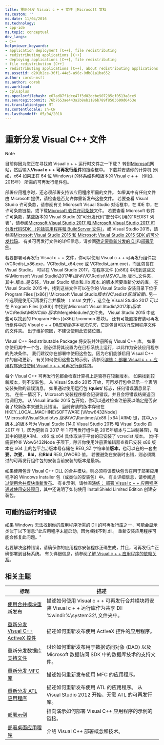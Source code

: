 ```yaml
---
title: 重新分发 Visual c + + 文件 |Microsoft 文档
ms.custom: ''
ms.date: 11/04/2016
ms.technology:
- cpp-ide
ms.topic: conceptual
dev_langs:
- C++
helpviewer_keywords:
- application deployment [C++], file redistributing
- redistributing applications [C++]
- deploying applications [C++], file redistributing
- file redistribution [C++]
- redistributing applications [C++], about redistributing applications
ms.assetid: d201b2ce-36f1-44e5-a96c-0db81a1ba652
author: corob-msft
ms.author: corob
ms.workload:
- cplusplus
ms.openlocfilehash: e67ad87f1dce47f3d02dcbe907285cf0513a8ce9
ms.sourcegitcommit: 76b7653ae443a2b8eb1186b789f8503609d6453e
ms.translationtype: MT
ms.contentlocale: zh-CN
ms.lasthandoff: 05/04/2018
---
```

# <a name="redistributing-visual-c-files"></a>重新分发 Visual C++ 文件

> [!NOTE]
> 目前你因为您正在寻找的 Visual c + + 运行时文件之一下载？ 转到[Microsoft](http://www.microsoft.com/)网站，然后输入**Visual c + + 可再发行组件**的搜索框中。 下载并安装你的计算机 (例如，x64 如果正在 64 位 Windows) 的体系结构和版本的 Visual c + + （例如，2015年） 所需的可再发行组件包。

部署应用程序时，还必须部署支持该应用程序所需的文件。 如果其中有任何文件由 Microsoft 提供，请检查是否允许你重新发布这些文件。 若要查看 Visual Studio 许可条款，请参阅有关 Microsoft Visual Studio 对话框中，在 IDE 中，在许可条款链接，或下载[Microsoft 软件许可条款](http://go.microsoft.com/fwlink/p/?LinkId=831114)文件。 若要查看 Microsoft 软件许可条款，某些版本的 Visual Studio 的"可分发代码"部分中引用的"REDIST 列表"，请参阅[Microsoft Visual Studio 2017 和 Microsoft Visual Studio 2017 可分发代码SDK （包括实用程序和 BuildServer 文件）](http://go.microsoft.com/fwlink/p/?LinkId=823098)，或 Visual Studio 2015，请参阅[Microsoft Visual Studio 2015 和 Microsoft Visual Studio 2015 SDK 的可分发代码](http://go.microsoft.com/fwlink/p/?LinkId=523763)。 有关可再发行文件的详细信息，请参阅[确定要重新分发的 Dll](../ide/determining-which-dlls-to-redistribute.md)和[部署示例](../ide/deployment-examples.md)。

若要部署可再发行 Visual c + + 文件，你可以使用 Visual c + + 可再发行组件包 (VCRedist\_x86.exe，VCRedist\_x64.exe 或 VCRedist\_arm.exe)，而且包含在 Visual Studio。 可以在 Visual Studio 2017，在程序文件 [(x86)] 中找到这些文件\\Microsoft Visual Studio\\2017年\\_版本_\\VC\\Redist\\MSVC\\_lib 版本_文件夹，其中_版本_是安装，Visual Studio 版本和_lib 版本_的版本若要重新分发的库。 在 Visual Studio 2015 中，找到这些文件可以在你的 Visual Studio 安装目录下位于 Program Files [(x86)] \Microsoft Visual Studio*版本*\VC\redist\\*区域设置*\\. 另一个选项是使用可再发行合并模块 （.msm 文件），这会在 Visual Studio 2017 可以在 Program Files [(x86)] 中找到\\Microsoft Visual Studio\\2017年\\_版本_\\VC\\Redist\\MSVC\\_lib 版本_\\MergeModules\\文件夹。 Visual Studio 2015 中这些可以找到的 Program Files [(x86)] \common 模块\\。 还有可能直接安装可再发行组件中的 Visual c + + Dll*应用程序本地文件夹*，它是包含可执行应用程序文件的文件夹。 出于维护原因，不建议使用此安装位置。

Visual C++ Redistributable Package 将安装并注册所有 Visual C++ 库。 如果你使用其中一个包，则必须将其设置为在目标系统上运行，以此作为安装应用程序的先决条件。 我们建议你在部署中使用这些包，因为它们能够启用 Visual C++ 库的自动更新。 有关如何使用这些包的示例，请参阅[演练： 部署 Visual c + + 应用程序通过使用 Visual c + + 可再发行组件包](../ide/deploying-visual-cpp-application-by-using-the-vcpp-redistributable-package.md)。

每个 Visual C++ 可再发行包都会检查计算机上是否存在较新版本。 如果找到较新版本，则不安装包。 从 Visual Studio 2015 开始，可再发行包会显示一个表明安装失败的错误消息。 如果通过使用运行包 **/quiet/** 标志，任何错误消息显示为。 在任一情况下，Microsoft 安装程序都会记录错误，并且会将错误结果返回给调用方。 从 Visual Studio 2015 包开始，你可以通过检查注册表以确定是否安装了较新版本来避免此错误。 当前安装的版本存储在 HKEY_LOCAL_MACHINE\SOFTWARE [\Wow6432Node] \Microsoft\VisualStudio\\_vs 版本_\VC\Runtimes\\{x86 | x64 |ARM} 键，其中_vs 版本_的版本号为 Visual Studio (14.0 Visual Studio 2015 和 Visual Studio 自 2017 年 1，因为更新自 2017 年 1 可再发行组件是 2015年版本与二进制兼容)，和其中的键是ARM、 x86 或 x64 具体取决于平台的已安装了 vcredist 版本。 (你不需要检查 Wow6432Node 子项下，除非你使用注册表编辑器查看已安装 x86 版本在 x64 上的包平台。)版本号存储在 REG_SZ 字符串值**版本**，也可以在的一套**主要**，**次要**， **Bld**，和**Rbld** REG_DWORD 值。 若要避免在安装时出错，则必须跳过的可再发行组件包的安装当前安装的版本是最新。

如果使用包含 Visual C++ DLL 的合并模块，则必须将该模块包含在用于部署应用程序的 Windows Installer 包（或类似的安装包）中。 有关详细信息，请参阅[通过使用合并模块重新发布](../ide/redistributing-components-by-using-merge-modules.md)。 有关示例，请参阅[演练： 部署 Visual c + + 应用程序通过使用安装项目](../ide/walkthrough-deploying-a-visual-cpp-application-by-using-a-setup-project.md)，其中还说明了如何使用 InstallShield Limited Edition 创建安装包。

## <a name="potential-run-time-errors"></a>可能的运行时错误

如果 Windows 无法找到你的应用程序所需的 Dll 的可再发行库之一，可能会显示类似于以下消息:"此应用程序未能启动，因为*库*找不到.dll。 重新安装应用程序可能会修复此问题。"

若要解决这种错误，请确保你的应用程序安装程序正确生成，并且，可再发行库正确部署到目标系统。 有关详细信息，请参阅[了解 Visual c + + 应用程序的依赖关系](../ide/understanding-the-dependencies-of-a-visual-cpp-application.md)。

## <a name="related-topics"></a>相关主题

|标题|描述|
|-----------|-----------------|
|[使用合并模块重新发布](../ide/redistributing-components-by-using-merge-modules.md)|描述如何使用 Visual c + + 可再发行合并模块将安装 Visual c + + 运行库作为共享 Dll %windir%\system32\ 文件夹中。|
|[重新分发 Visual C++ ActiveX 控件](../ide/redistributing-visual-cpp-activex-controls.md)|描述如何重新发布使用 ActiveX 控件的应用程序。|
|[重新分发数据库支持文件](../ide/redistributing-database-support-files.md)|讨论如何重新发布用于数据访问对象 (DAO) 以及 Microsoft 数据访问 SDK 中的数据库技术的支持文件。|
|[重新分发 MFC 库](../ide/redistributing-the-mfc-library.md)|描述如何重新发布使用 MFC 的应用程序。|
|[重新分发 ATL 应用程序](../ide/redistributing-an-atl-application.md)|描述如何重新发布使用 ATL 的应用程序。 从 Visual Studio 2012 开始，无需 ATL 的可再发行库。|
|[部署示例](../ide/deployment-examples.md)|指向演示如何部署 Visual C++ 应用程序的示例的链接。|
|[部署桌面应用程序](../ide/deploying-native-desktop-applications-visual-cpp.md)|介绍 Visual C++ 部署概念和技术。|